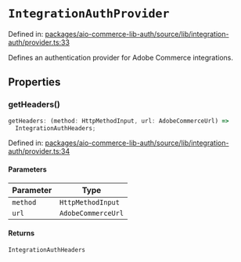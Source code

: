 # `IntegrationAuthProvider`

Defined in: [packages/aio-commerce-lib-auth/source/lib/integration-auth/provider.ts:33](https://github.com/adobe/aio-commerce-sdk/blob/7b593b329256b2a01f618a3bfec89516edd0e844/packages/aio-commerce-lib-auth/source/lib/integration-auth/provider.ts#L33)

Defines an authentication provider for Adobe Commerce integrations.

## Properties

### getHeaders()

```ts
getHeaders: (method: HttpMethodInput, url: AdobeCommerceUrl) =>
  IntegrationAuthHeaders;
```

Defined in: [packages/aio-commerce-lib-auth/source/lib/integration-auth/provider.ts:34](https://github.com/adobe/aio-commerce-sdk/blob/7b593b329256b2a01f618a3bfec89516edd0e844/packages/aio-commerce-lib-auth/source/lib/integration-auth/provider.ts#L34)

#### Parameters

| Parameter | Type               |
| --------- | ------------------ |
| `method`  | `HttpMethodInput`  |
| `url`     | `AdobeCommerceUrl` |

#### Returns

`IntegrationAuthHeaders`
